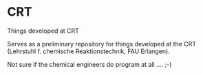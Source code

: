 # CRT
Things developed at CRT

Serves as a preliminary repository for things developed at the CRT (Lehrstuhl f. chemische Reaktionstechnik, FAU Erlangen).

Not sure if the chemical engineers do program at all ....  ;-)
